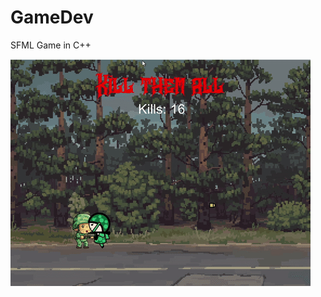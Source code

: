 # GameDev
SFML Game in C++

![SFML Game](https://github.com/hectort88/GameDev/blob/master/SFMLGame/Assets/final.gif)

